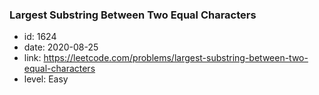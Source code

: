 ### Largest Substring Between Two Equal Characters

* id: 1624
* date: 2020-08-25
* link: https://leetcode.com/problems/largest-substring-between-two-equal-characters
* level: Easy
